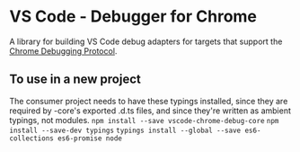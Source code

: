 # VS Code - Debugger for Chrome

A library for building VS Code debug adapters for targets that support the [Chrome Debugging Protocol](https://chromedevtools.github.io/debugger-protocol-viewer/).


## To use in a new project
The consumer project needs to have these typings installed, since they are required by -core's exported .d.ts files, and since they're written as ambient typings, not modules.
`npm install --save vscode-chrome-debug-core`
`npm install --save-dev typings`
`typings install --global --save es6-collections es6-promise node`